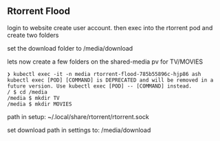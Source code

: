 ## Rtorrent Flood

login to website create user account. then exec into the rtorrent pod and create two folders

set the download folder to /media/download

lets now create a few folders on the shared-media pv for TV/MOVIES
```
❯ kubectl exec -it -n media rtorrent-flood-785b55896c-hjp86 ash
kubectl exec [POD] [COMMAND] is DEPRECATED and will be removed in a future version. Use kubectl exec [POD] -- [COMMAND] instead.
/ $ cd /media
/media $ mkdir TV
/media $ mkdir MOVIES

```
path in setup: ~/.local/share/rtorrent/rtorrent.sock

set download path in settings to: /media/download